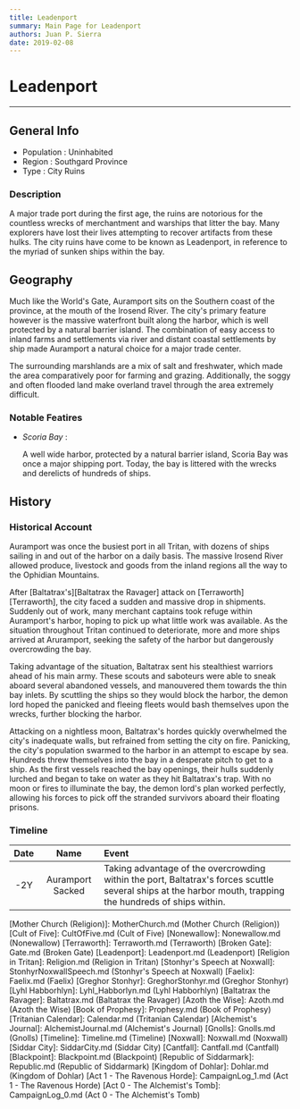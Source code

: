 ```yaml
---
title: Leadenport
summary: Main Page for Leadenport
authors: Juan P. Sierra
date: 2019-02-08
---
```


# Leadenport

-----


## General Info

- Population : Uninhabited
- Region : Southgard Province
- Type : City Ruins
### Description

A major trade port during the first age, the ruins are notorious for the countless wrecks of merchantment and warships that litter the bay. Many explorers have lost their lives attempting to recover artifacts from these hulks. The city ruins have come to be known as Leadenport, in reference to the myriad of sunken ships within the bay.


## Geography

Much like the World's Gate, Auramport sits on the Southern coast of the province, at the mouth of the Irosend River. The city's primary feature however is the massive waterfront built along the harbor, which is well protected by a natural barrier island. The combination of easy access to inland farms and settlements via river and distant coastal settlements by ship made Auramport a natural choice for a major trade center.

The surrounding marshlands are a mix of salt and freshwater, which made the area comparatively poor for farming and grazing. Additionally, the soggy and often flooded land make overland travel through the area extremely difficult.

### Notable Featires

- *Scoria Bay* :

    A well wide harbor, protected by a natural barrier island, Scoria Bay was once a major shipping port. Today, the bay is littered with the wrecks and derelicts of hundreds of ships.
    



## History

### Historical Account

Auramport was once the busiest port in all Tritan, with dozens of ships sailing in and out of the harbor on a daily basis. The massive Irosend River allowed produce, livestock and goods from the inland regions all the way to the Ophidian Mountains.

After [Baltatrax's][Baltatrax the Ravager] attack on [Terraworth][Terraworth], the city faced a sudden and massive drop in shipments. Suddenly out of work, many merchant captains took refuge within Auramport's harbor, hoping to pick up what little work was available. As the situation throughout Tritan continued to deteriorate, more and more ships arrived at Aruramport, seeking the safety of the harbor but dangerously overcrowding the bay.

Taking advantage of the situation, Baltatrax sent his stealthiest warriors ahead of his main army. These scouts and saboteurs were able to sneak aboard several abandoned vessels, and manouvered them towards the thin bay inlets. By scuttling the ships so they would block the harbor, the demon lord hoped the panicked and fleeing fleets would bash themselves upon the wrecks, further blocking the harbor.

Attacking on a nightless moon, Baltatrax's hordes quickly overwhelmed the city's inadequate walls, but refrained from setting the city on fire. Panicking, the city's population swarmed to the harbor in an attempt to escape by sea. Hundreds threw themselves into the bay in a desperate pitch to get to a ship. As the first vessels reached the bay openings, their hulls suddenly lurched and began to take on water as they hit Baltatrax's trap. With no moon or fires to illuminate the bay, the demon lord's plan worked perfectly, allowing his forces to pick off the stranded survivors aboard their floating prisons.
### Timeline

Date | Name | Event
:---:|:----:|:----
-2Y | Auramport Sacked | Taking advantage of the overcrowding within the port, Baltatrax's forces scuttle several ships at the harbor mouth, trapping the hundreds of ships within.



[Republic Expeditionary Forces]: REF.md (Republic Expeditionary Forces)
[Gahrdynyr Trade House]: GahrdynyrTradeHouse.md (Gahrdynyr Trade House)
[Mother Church (Religion)]: MotherChurch.md (Mother Church (Religion))
[Cult of Five]: CultOfFive.md (Cult of Five)
[Nonewallow]: Nonewallow.md (Nonewallow)
[Terraworth]: Terraworth.md (Terraworth)
[Broken Gate]: Gate.md (Broken Gate)
[Leadenport]: Leadenport.md (Leadenport)
[Religion in Tritan]: Religion.md (Religion in Tritan)
[Stonhyr's Speech at Noxwall]: StonhyrNoxwallSpeech.md (Stonhyr's Speech at Noxwall)
[Faelix]: Faelix.md (Faelix)
[Greghor Stonhyr]: GreghorStonhyr.md (Greghor Stonhyr)
[Lyhl Habborhlyn]: Lyhl_Habborlyn.md (Lyhl Habborhlyn)
[Baltatrax the Ravager]: Baltatrax.md (Baltatrax the Ravager)
[Azoth the Wise]: Azoth.md (Azoth the Wise)
[Book of Prophesy]: Prophesy.md (Book of Prophesy)
[Tritanian Calendar]: Calendar.md (Tritanian Calendar)
[Alchemist's Journal]: AlchemistJournal.md (Alchemist's Journal)
[Gnolls]: Gnolls.md (Gnolls)
[Timeline]: Timeline.md (Timeline)
[Noxwall]: Noxwall.md (Noxwall)
[Siddar City]: SiddarCity.md (Siddar City)
[Cantfall]: Cantfall.md (Cantfall)
[Blackpoint]: Blackpoint.md (Blackpoint)
[Republic of Siddarmark]: Republic.md (Republic of Siddarmark)
[Kingdom of Dohlar]: Dohlar.md (Kingdom of Dohlar)
[Act 1 - The Ravenous Horde]: CampaignLog_1.md (Act 1 - The Ravenous Horde)
[Act 0 - The Alchemist's Tomb]: CampaignLog_0.md (Act 0 - The Alchemist's Tomb)